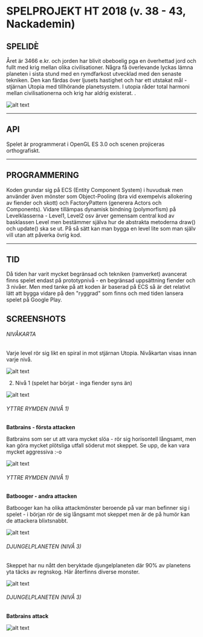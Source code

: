 

# SPELPROJEKT HT 2018 (v. 38 - 43, Nackademin)

## SPELIDÈ

Året är 3466 e.kr. och jorden har blivit obeboelig pga en överhettad jord och fullt med krig mellan olika civilisationer. Några få överlevande lyckas lämna planeten i sista stund med en rymdfarkost utvecklad med den senaste tekniken. Den kan färdas över ljusets hastighet och har ett utstakat mål - stjärnan Utopia med tillhörande planetsystem. I utopia råder total harmoni mellan civilisationerna och krig har aldrig existerat.
.<br>

![alt text](http://fininfo.se/images/spaceshooter.jpg)


-------------------------------------------------------------------------------------------------------------------

## API

Spelet är programmerat i OpenGL ES 3.0 och scenen projiceras orthografiskt. 

-------------------------------------------------------------------------------------------------------------------

## PROGRAMMERING

Koden grundar sig på ECS (Entity Component System) i huvudsak men använder även mönster som Object-Pooling (bra vid exempelvis allokering av fiender och skott) och FactoryPattern (generera Actors och Components). Vidare tillämpas dynamisk bindning (polymorfism) på Levelklasserna - Level1, Level2 osv ärver gemensam central kod av basklassen Level men bestämmer själva hur de abstrakta metoderna draw() och update() ska se ut. På så sätt kan man bygga en level lite som man själv vill utan att påverka övrig kod.



------------------------------------------------------------------------------------------------------------------------

## TID

Då tiden har varit mycket begränsad och tekniken (ramverket) avancerat finns spelet endast på prototypnivå - en begränsad uppsättning fiender och 3 nivåer. Men med tanke på att koden är baserad på ECS så är det relativt lätt att bygga vidare på den "ryggrad" som finns och med tiden lansera spelet på Google Play.

## SCREENSHOTS

###### NIVÅKARTA

Varje level rör sig likt en spiral in mot stjärnan Utopia. Nivåkartan visas innan varje nivå.

![alt text](http://fininfo.se/images_/20190217-115255_Intergalactica.jpg)

2) Nivå 1 (spelet har börjat - inga fiender syns än)

![alt text](http://fininfo.se/images_/20190217-115306_Intergalactica.jpg)

###### YTTRE RYMDEN (NIVÅ 1)

**Batbrains - första attacken**

Batbrains som ser ut att vara mycket slöa - rör sig horisontell långsamt, men kan göra mycket plötsliga utfall söderut mot skeppet.
Se upp, de kan vara mycket aggressiva :-o

![alt text](http://fininfo.se/images_/20190217-115310_Intergalactica.jpg)

###### YTTRE RYMDEN (NIVÅ 1)

**Batbooger - andra attacken**

Batbooger kan ha olika attackmönster beroende på var man befinner sig i spelet - i början rör de sig långsamt mot skeppet men är de på humör kan de attackera blixtsnabbt.

![alt text](http://fininfo.se/images_/20190217-115339_Intergalactica.jpg)

###### DJUNGELPLANETEN (NIVÅ 3)

Skeppet har nu nått den beryktade djungelplaneten där 90% av planetens yta täcks av regnskog. Här återfinns diverse monster.

![alt text](http://fininfo.se/images_/20190217-115414_Intergalactica.jpg)

###### DJUNGELPLANETEN (NIVÅ 3)

**Batbrains attack**


![alt text](http://fininfo.se/images_/20190217-115417_Intergalactica.jpg)



